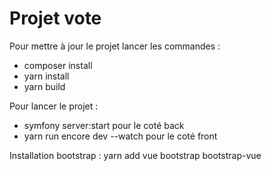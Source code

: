 # Projet vote

Pour mettre à jour le projet lancer les commandes : 
  - composer install
  - yarn install
  - yarn build

Pour lancer le projet : 
  - symfony server:start pour le coté back
  - yarn run encore dev --watch pour le coté front

Installation bootstrap : yarn add vue bootstrap bootstrap-vue

